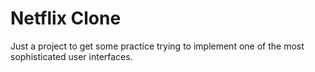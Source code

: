 # Netflix Clone

Just a project to get some practice trying to implement one of the most sophisticated user interfaces.
